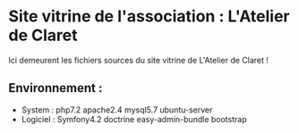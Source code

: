 # Site vitrine de l'association : L'Atelier de Claret

Ici demeurent les fichiers sources du site vitrine de L'Atelier de Claret !

## Environnement :

- System : php7.2 apache2.4 mysql5.7 ubuntu-server
- Logiciel : Symfony4.2 doctrine easy-admin-bundle bootstrap

